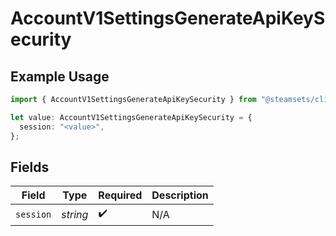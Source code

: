 # AccountV1SettingsGenerateApiKeySecurity

## Example Usage

```typescript
import { AccountV1SettingsGenerateApiKeySecurity } from "@steamsets/client-ts/models/operations";

let value: AccountV1SettingsGenerateApiKeySecurity = {
  session: "<value>",
};
```

## Fields

| Field              | Type               | Required           | Description        |
| ------------------ | ------------------ | ------------------ | ------------------ |
| `session`          | *string*           | :heavy_check_mark: | N/A                |